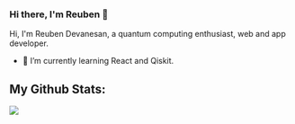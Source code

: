 ### Hi there, I'm Reuben 👋

<!--
**Reuben27/Reuben27** is a ✨ _special_ ✨ repository because its `README.md` (this file) appears on your GitHub profile. -->

Hi, I'm Reuben Devanesan, a quantum computing enthusiast, web and app developer.

<!--
- 🔭 I’m currently working on ... -->
- 🌱 I’m currently learning React and Qiskit.

<!--
- 👯 I’m looking to collaborate on ...
- 🤔 I’m looking for help with ...
- 💬 Ask me about ...
- 📫 How to reach me: ...
- 😄 Pronouns: ...
- ⚡ Fun fact: ...
--> 

## My Github Stats:

<!-- <a href="https://github.com/Reuben27/">
  <img align="center" src="https://github-readme-stats.vercel.app/api?username=Reuben27&show_icons=true" alt="Reuben's github stats" />
</a> -->

<a href="https://github.com/Reuben27/">
  <img align="center" src="https://github-readme-stats.vercel.app/api/top-langs/?username=Reuben27&layout=compact&langs_count=8" />
</a>
